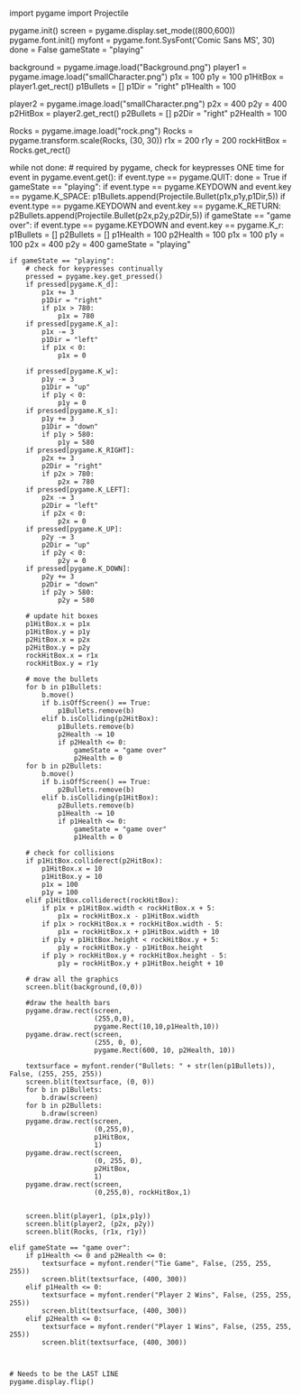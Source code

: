 import pygame
import Projectile

pygame.init()
screen = pygame.display.set_mode((800,600))
pygame.font.init()
myfont = pygame.font.SysFont('Comic Sans MS', 30)
done = False
gameState = "playing"

background = pygame.image.load("Background.png")
player1 = pygame.image.load("smallCharacter.png")
p1x = 100
p1y = 100
p1HitBox = player1.get_rect()
p1Bullets = []
p1Dir = "right"
p1Health = 100

player2 = pygame.image.load("smallCharacter.png")
p2x = 400
p2y = 400
p2HitBox = player2.get_rect()
p2Bullets = []
p2Dir = "right"
p2Health = 100

Rocks = pygame.image.load("rock.png")
Rocks = pygame.transform.scale(Rocks, (30, 30))
r1x = 200
r1y = 200
rockHitBox = Rocks.get_rect()


while not done:
    # required by pygame, check for keypresses ONE time
    for event in pygame.event.get():
        if event.type == pygame.QUIT:
            done = True
        if gameState == "playing":
            if event.type == pygame.KEYDOWN and event.key == pygame.K_SPACE:
                p1Bullets.append(Projectile.Bullet(p1x,p1y,p1Dir,5))
            if event.type == pygame.KEYDOWN and event.key == pygame.K_RETURN:
                p2Bullets.append(Projectile.Bullet(p2x,p2y,p2Dir,5))
        if gameState == "game over":
            if event.type == pygame.KEYDOWN and event.key == pygame.K_r:
                p1Bullets = []
                p2Bullets = []
                p1Health = 100
                p2Health = 100
                p1x = 100
                p1y = 100
                p2x = 400
                p2y = 400
                gameState = "playing"


    if gameState == "playing":
        # check for keypresses continually
        pressed = pygame.key.get_pressed()
        if pressed[pygame.K_d]:
            p1x += 3
            p1Dir = "right"
            if p1x > 780:
                p1x = 780
        if pressed[pygame.K_a]:
            p1x -= 3
            p1Dir = "left"
            if p1x < 0:
                p1x = 0

        if pressed[pygame.K_w]:
            p1y -= 3
            p1Dir = "up"
            if p1y < 0:
                p1y = 0
        if pressed[pygame.K_s]:
            p1y += 3
            p1Dir = "down"
            if p1y > 580:
                p1y = 580
        if pressed[pygame.K_RIGHT]:
            p2x += 3
            p2Dir = "right"
            if p2x > 780:
                p2x = 780
        if pressed[pygame.K_LEFT]:
            p2x -= 3
            p2Dir = "left"
            if p2x < 0:
                p2x = 0
        if pressed[pygame.K_UP]:
            p2y -= 3
            p2Dir = "up"
            if p2y < 0:
                p2y = 0
        if pressed[pygame.K_DOWN]:
            p2y += 3
            p2Dir = "down"
            if p2y > 580:
                p2y = 580

        # update hit boxes
        p1HitBox.x = p1x
        p1HitBox.y = p1y
        p2HitBox.x = p2x
        p2HitBox.y = p2y
        rockHitBox.x = r1x
        rockHitBox.y = r1y

        # move the bullets
        for b in p1Bullets:
            b.move()
            if b.isOffScreen() == True:
                p1Bullets.remove(b)
            elif b.isColliding(p2HitBox):
                p1Bullets.remove(b)
                p2Health -= 10
                if p2Health <= 0:
                    gameState = "game over"
                    p2Health = 0
        for b in p2Bullets:
            b.move()
            if b.isOffScreen() == True:
                p2Bullets.remove(b)
            elif b.isColliding(p1HitBox):
                p2Bullets.remove(b)
                p1Health -= 10
                if p1Health <= 0:
                    gameState = "game over"
                    p1Health = 0

        # check for collisions
        if p1HitBox.colliderect(p2HitBox):
            p1HitBox.x = 10
            p1HitBox.y = 10
            p1x = 100
            p1y = 100
        elif p1HitBox.colliderect(rockHitBox):
            if p1x + p1HitBox.width < rockHitBox.x + 5:
                p1x = rockHitBox.x - p1HitBox.width
            if p1x > rockHitBox.x + rockHitBox.width - 5:
                p1x = rockHitBox.x + p1HitBox.width + 10
            if p1y + p1HitBox.height < rockHitBox.y + 5:
                p1y = rockHitBox.y - p1HitBox.height
            if p1y > rockHitBox.y + rockHitBox.height - 5:
                p1y = rockHitBox.y + p1HitBox.height + 10

        # draw all the graphics
        screen.blit(background,(0,0))

        #draw the health bars
        pygame.draw.rect(screen,
                         (255,0,0),
                         pygame.Rect(10,10,p1Health,10))
        pygame.draw.rect(screen,
                         (255, 0, 0),
                         pygame.Rect(600, 10, p2Health, 10))

        textsurface = myfont.render("Bullets: " + str(len(p1Bullets)), False, (255, 255, 255))
        screen.blit(textsurface, (0, 0))
        for b in p1Bullets:
            b.draw(screen)
        for b in p2Bullets:
            b.draw(screen)
        pygame.draw.rect(screen,
                         (0,255,0),
                         p1HitBox,
                         1)
        pygame.draw.rect(screen,
                         (0, 255, 0),
                         p2HitBox,
                         1)
        pygame.draw.rect(screen,
                         (0,255,0), rockHitBox,1)


        screen.blit(player1, (p1x,p1y))
        screen.blit(player2, (p2x, p2y))
        screen.blit(Rocks, (r1x, r1y))

    elif gameState == "game over":
        if p1Health <= 0 and p2Health <= 0:
            textsurface = myfont.render("Tie Game", False, (255, 255, 255))
            screen.blit(textsurface, (400, 300))
        elif p1Health <= 0:
            textsurface = myfont.render("Player 2 Wins", False, (255, 255, 255))
            screen.blit(textsurface, (400, 300))
        elif p2Health <= 0:
            textsurface = myfont.render("Player 1 Wins", False, (255, 255, 255))
            screen.blit(textsurface, (400, 300))



    # Needs to be the LAST LINE
    pygame.display.flip()
